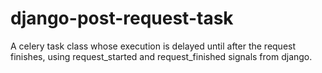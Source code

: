 # django-post-request-task
A celery task class whose execution is delayed until after the request finishes, using request_started and request_finished signals from django.
